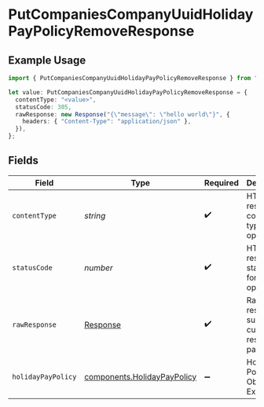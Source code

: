 # PutCompaniesCompanyUuidHolidayPayPolicyRemoveResponse

## Example Usage

```typescript
import { PutCompaniesCompanyUuidHolidayPayPolicyRemoveResponse } from "@gusto/embedded-api/models/operations";

let value: PutCompaniesCompanyUuidHolidayPayPolicyRemoveResponse = {
  contentType: "<value>",
  statusCode: 305,
  rawResponse: new Response("{\"message\": \"hello world\"}", {
    headers: { "Content-Type": "application/json" },
  }),
};
```

## Fields

| Field                                                                      | Type                                                                       | Required                                                                   | Description                                                                |
| -------------------------------------------------------------------------- | -------------------------------------------------------------------------- | -------------------------------------------------------------------------- | -------------------------------------------------------------------------- |
| `contentType`                                                              | *string*                                                                   | :heavy_check_mark:                                                         | HTTP response content type for this operation                              |
| `statusCode`                                                               | *number*                                                                   | :heavy_check_mark:                                                         | HTTP response status code for this operation                               |
| `rawResponse`                                                              | [Response](https://developer.mozilla.org/en-US/docs/Web/API/Response)      | :heavy_check_mark:                                                         | Raw HTTP response; suitable for custom response parsing                    |
| `holidayPayPolicy`                                                         | [components.HolidayPayPolicy](../../models/components/holidaypaypolicy.md) | :heavy_minus_sign:                                                         | Holiday Pay Policy Object Example                                          |